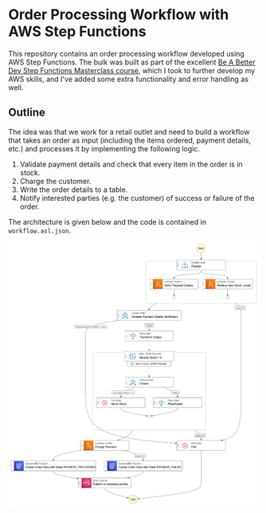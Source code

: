 # Order Processing Workflow with AWS Step Functions
This repository contains an order processing workflow developed using AWS Step Functions. The bulk was built as part of the excellent [Be A Better Dev Step Functions Masterclass course](https://courses.beabetterdev.com/courses/aws-step-functions-masterclass), which I took to further develop my AWS skills, and I've added some extra functionality and error handling as well. 

## Outline
The idea was that we work for a retail outlet and need to build a workflow that takes an order as input (including the items ordered, payment details, etc.) and processes it by implementing the following logic.
1. Validate payment details and check that every item in the order is in stock.
2. Charge the customer.
3. Write the order details to a table.
4. Notify interested parties (e.g. the customer) of success or failure of the order.

The architecture is given below and the code is contained in `workflow.asl.json`.

![Workflow architecture](stepfunctions_graph.png)



